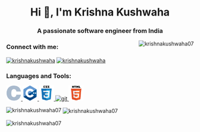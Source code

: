 <h1 align="center">Hi 👋, I'm Krishna Kushwaha</h1>
<h3 align="center">A passionate software engineer from India</h3>
<img src="https://miro.medium.com/v2/resize:fit:1272/1*ZSVmWGcc1weENb0ShawWxw.gif" alt="krishnakushwaha07" align="right" height="200px"/>

<h3 align="left">Connect with me:</h3>
<p align="left">
<a href="https://linkedin.com/in/krishnakushwaha" target="blank"><img align="center" src="https://raw.githubusercontent.com/rahuldkjain/github-profile-readme-generator/master/src/images/icons/Social/linked-in-alt.svg" alt="krishnakushwaha" height="30" width="40" /></a>
<a href="https://www.leetcode.com/krishnakushwaha" target="blank"><img align="center" src="https://raw.githubusercontent.com/rahuldkjain/github-profile-readme-generator/master/src/images/icons/Social/leet-code.svg" alt="krishnakushwaha" height="30" width="40" /></a>
</p>

<h3 align="left">Languages and Tools:</h3>
<p align="left"> <a href="https://www.cprogramming.com/" target="_blank" rel="noreferrer"> <img src="https://raw.githubusercontent.com/devicons/devicon/master/icons/c/c-original.svg" alt="c" width="40" height="40"/> </a> <a href="https://www.w3schools.com/cpp/" target="_blank" rel="noreferrer"> <img src="https://raw.githubusercontent.com/devicons/devicon/master/icons/cplusplus/cplusplus-original.svg" alt="cplusplus" width="40" height="40"/> </a> <a href="https://www.w3schools.com/css/" target="_blank" rel="noreferrer"> <img src="https://raw.githubusercontent.com/devicons/devicon/master/icons/css3/css3-original-wordmark.svg" alt="css3" width="40" height="40"/> </a> <a href="https://git-scm.com/" target="_blank" rel="noreferrer"> <img src="https://www.vectorlogo.zone/logos/git-scm/git-scm-icon.svg" alt="git" width="40" height="40"/> </a> <a href="https://www.w3.org/html/" target="_blank" rel="noreferrer"> <img src="https://raw.githubusercontent.com/devicons/devicon/master/icons/html5/html5-original-wordmark.svg" alt="html5" width="40" height="40"/> </a> </p>

<p><img align="left" src="https://github-readme-stats.vercel.app/api/top-langs?username=krishnakushwaha07&show_icons=true&locale=en&layout=compact" alt="krishnakushwaha07" /></p>

<p>&nbsp;<img align="center" src="https://github-readme-stats.vercel.app/api?username=krishnakushwaha07&show_icons=true&locale=en" alt="krishnakushwaha07" /></p>

<p><img align="center" src="https://github-readme-streak-stats.herokuapp.com/?user=krishnakushwaha07&" alt="krishnakushwaha07" /></p>
